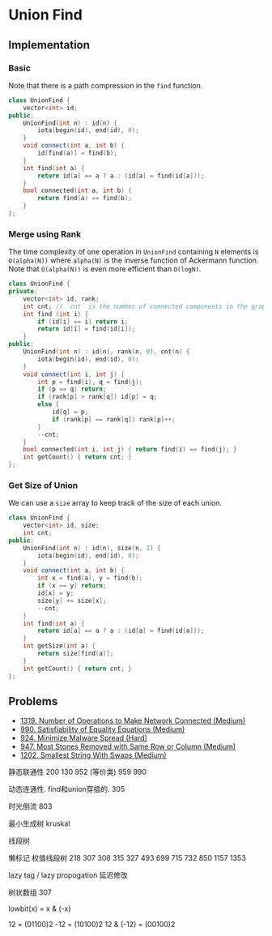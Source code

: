 # Union Find

## Implementation

### Basic

Note that there is a path compression in the `find` function.

```cpp
class UnionFind {
    vector<int> id;
public:
    UnionFind(int n) : id(n) {
        iota(begin(id), end(id), 0);
    }
    void connect(int a, int b) {
        id[find(a)] = find(b);
    }
    int find(int a) {
        return id[a] == a ? a : (id[a] = find(id[a]));
    }
    bool connected(int a, int b) {
        return find(a) == find(b);
    }
};
```

### Merge using Rank

The time complexity of one operation in `UnionFind` containing `N` elements is `O(alpha(N))` where `alpha(N)` is the inverse function of Ackermann function. Note that `O(alpha(N))` is even more efficient than `O(logN)`.

```cpp
class UnionFind {
private:
    vector<int> id, rank;
    int cnt; // `cnt` is the number of connected components in the graph
    int find (int i) {
        if (id[i] == i) return i;
        return id[i] = find(id[i]);
    }
public:
    UnionFind(int n) : id(n), rank(n, 0), cnt(n) {
        iota(begin(id), end(id), 0);
    }
    void connect(int i, int j) {
        int p = find(i), q = find(j);
        if (p == q) return;
        if (rank[p] > rank[q]) id[p] = q;
        else {
            id[q] = p;
            if (rank[p] == rank[q]) rank[p]++;
        }
        --cnt;
    }
    bool connected(int i, int j) { return find(i) == find(j); }
    int getCount() { return cnt; }
};
```

### Get Size of Union

We can use a `size` array to keep track of the size of each union.

```cpp
class UnionFind {
    vector<int> id, size;
    int cnt;
public:
    UnionFind(int n) : id(n), size(n, 1) {
        iota(begin(id), end(id), 0);
    }
    void connect(int a, int b) {
        int x = find(a), y = find(b);
        if (x == y) return;
        id[x] = y;
        size[y] += size[x];
        --cnt;
    }
    int find(int a) {
        return id[a] == a ? a : (id[a] = find(id[a]));
    }
    int getSize(int a) {
        return size[find(a)];
    }
    int getCount() { return cnt; }
};
```

## Problems

* [1319. Number of Operations to Make Network Connected \(Medium\)](https://leetcode.com/problems/number-of-operations-to-make-network-connected/)
* [990. Satisfiability of Equality Equations \(Medium\)](https://leetcode.com/problems/satisfiability-of-equality-equations/)
* [924. Minimize Malware Spread \(Hard\)](https://leetcode.com/problems/minimize-malware-spread/)
* [947. Most Stones Removed with Same Row or Column \(Medium\)](https://leetcode.com/problems/most-stones-removed-with-same-row-or-column/)
* [1202. Smallest String With Swaps (Medium)](https://leetcode.com/problems/smallest-string-with-swaps/)

静态联通性 200 130 952 \(等价类\) 959 990

动态连通性. find和union穿插的. 305

时光倒流 803

最小生成树 kruskal

线段树

懒标记 权值线段树 218 307 308 315 327 493 699 715 732 850 1157 1353

lazy tag / lazy propogation 延迟修改

树状数组 307

lowbit\(x\) = x & \(-x\)

12 = \(01100\)2 -12 = \(10100\)2 12 & \(-12\) = \(00100\)2

